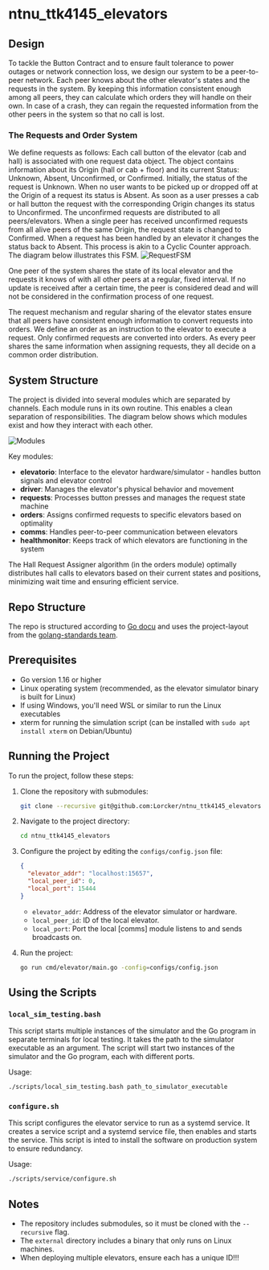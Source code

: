 # ntnu_ttk4145_elevators

## Design
To tackle the Button Contract and to ensure fault tolerance to power outages or network connection loss, we design our system to be a peer-to-peer network. Each peer knows about the other elevator's states and the requests in the system. By keeping this information consistent enough among all peers, they can calculate which orders they will handle on their own. In case of a crash, they can regain the requested information from the other peers in the system so that no call is lost.

### The Requests and Order System
We define requests as follows: Each call button of the elevator (cab and hall) is associated with one request data object. The object contains information about its Origin (hall or cab + floor) and its current Status: Unknown, Absent, Unconfirmed, or Confirmed. Initially, the status of the request is Unknown. When no user wants to be picked up or dropped off at the Origin of a request its status is Absent. As soon as a user presses a cab or hall button the request with the corresponding Origin changes its status to Unconfirmed. The unconfirmed requests are distributed to all peers/elevators. When a single peer has received unconfirmed requests from all alive peers of the same Origin, the request state is changed to Confirmed. When a request has been handled by an elevator it changes the status back to Absent. This process is akin to a Cyclic Counter approach. The diagram below illustrates this FSM.
![RequestFSM](https://github.com/user-attachments/assets/60809c5d-57c3-4112-a610-89dde222c7f7)

One peer of the system shares the state of its local elevator and the requests it knows of with all other peers at a regular, fixed interval. If no update is received after a certain time, the peer is considered dead and will not be considered in the confirmation process of one request.

The request mechanism and regular sharing of the elevator states ensure that all peers have consistent enough information to convert requests into orders. We define an order as an instruction to the elevator to execute a request. Only confirmed requests are converted into orders. As every peer shares the same information when assigning requests, they all decide on a common order distribution.

## System Structure
The project is divided into several modules which are separated by channels. Each module runs in its own routine. This enables a clean separation of responsibilities. The diagram below shows which modules exist and how they interact with each other.

![Modules](https://github.com/user-attachments/assets/86796711-9c2b-4447-bbf8-c36a1185ea02)

Key modules:
- **elevatorio**: Interface to the elevator hardware/simulator - handles button signals and elevator control
- **driver**: Manages the elevator's physical behavior and movement
- **requests**: Processes button presses and manages the request state machine
- **orders**: Assigns confirmed requests to specific elevators based on optimality
- **comms**: Handles peer-to-peer communication between elevators
- **healthmonitor**: Keeps track of which elevators are functioning in the system

The Hall Request Assigner algorithm (in the orders module) optimally distributes hall calls to elevators based on their current states and positions, minimizing wait time and ensuring efficient service.

## Repo Structure
The repo is structured according to [Go docu](https://go.dev/doc/modules/layout) and uses the project-layout from the [golang-standards team](https://github.com/golang-standards/project-layout).

## Prerequisites
- Go version 1.16 or higher
- Linux operating system (recommended, as the elevator simulator binary is built for Linux)
- If using Windows, you'll need WSL or similar to run the Linux executables
- xterm for running the simulation script (can be installed with `sudo apt install xterm` on Debian/Ubuntu)

## Running the Project
To run the project, follow these steps:
1. Clone the repository with submodules:
    ```sh
    git clone --recursive git@github.com:Lorcker/ntnu_ttk4145_elevators.git
    ```
2. Navigate to the project directory:
    ```sh
    cd ntnu_ttk4145_elevators
    ```
3. Configure the project by editing the `configs/config.json` file:
    ```json
    {
      "elevator_addr": "localhost:15657",
      "local_peer_id": 0,
      "local_port": 15444
    }
    ```
    - `elevator_addr`: Address of the elevator simulator or hardware.
    - `local_peer_id`: ID of the local elevator.
    - `local_port`: Port the local [comms] module listens to and sends broadcasts on.

4. Run the project:
    ```sh
    go run cmd/elevator/main.go -config=configs/config.json
    ```

## Using the Scripts
### `local_sim_testing.bash`
This script starts multiple instances of the simulator and the Go program in separate terminals for local testing. It takes the path to the simulator executable as an argument. The script will start two instances of the simulator and the Go program, each with different ports.

Usage:
```sh
./scripts/local_sim_testing.bash path_to_simulator_executable
```

### `configure.sh`
This script configures the elevator service to run as a systemd service. It creates a service script and a systemd service file, then enables and starts the service. This script is inted to install the software on production system to ensure redundancy.

Usage:
```sh
./scripts/service/configure.sh
```

## Notes
- The repository includes submodules, so it must be cloned with the `--recursive` flag.
- The `external` directory includes a binary that only runs on Linux machines.
- When deploying multiple elevators, ensure each has a unique ID!!!